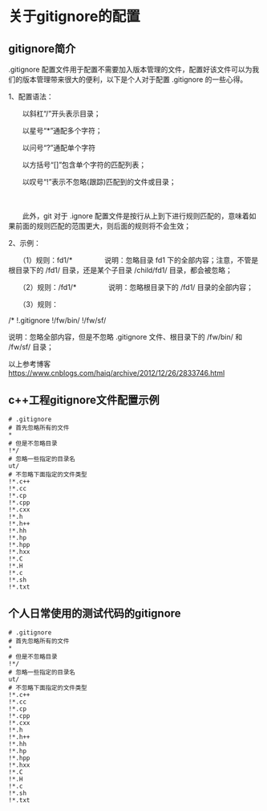 # **关于gitignore的配置**

## **gitignore简介**

.gitignore 配置文件用于配置不需要加入版本管理的文件，配置好该文件可以为我们的版本管理带来很大的便利，以下是个人对于配置 .gitignore 的一些心得。

1、配置语法：

　　以斜杠“/”开头表示目录；

　　以星号“*”通配多个字符；

　　以问号“?”通配单个字符

　　以方括号“[]”包含单个字符的匹配列表；

　　以叹号“!”表示不忽略(跟踪)匹配到的文件或目录；

　　

　　此外，git 对于 .ignore 配置文件是按行从上到下进行规则匹配的，意味着如果前面的规则匹配的范围更大，则后面的规则将不会生效；

2、示例：

　　（1）规则：fd1/*
　　　　  说明：忽略目录 fd1 下的全部内容；注意，不管是根目录下的 /fd1/ 目录，还是某个子目录 /child/fd1/ 目录，都会被忽略；

　　（2）规则：/fd1/*
　　　　  说明：忽略根目录下的 /fd1/ 目录的全部内容；

　　（3）规则：

/*
!.gitignore
!/fw/bin/
!/fw/sf/

说明：忽略全部内容，但是不忽略 .gitignore 文件、根目录下的 /fw/bin/ 和 /fw/sf/ 目录；

以上参考博客<https://www.cnblogs.com/haiq/archive/2012/12/26/2833746.html>


## **c++工程gitignore文件配置示例**

```
# .gitignore
# 首先忽略所有的文件
*
# 但是不忽略目录
!*/
# 忽略一些指定的目录名
ut/
# 不忽略下面指定的文件类型
!*.c++
!*.cc
!*.cp
!*.cpp
!*.cxx
!*.h
!*.h++
!*.hh
!*.hp
!*.hpp
!*.hxx
!*.C
!*.H
!*.c
!*.sh
!*.txt
```

## **个人日常使用的测试代码的gitignore**

```
# .gitignore
# 首先忽略所有的文件
*
# 但是不忽略目录
!*/
# 忽略一些指定的目录名
ut/
# 不忽略下面指定的文件类型
!*.c++
!*.cc
!*.cp
!*.cpp
!*.cxx
!*.h
!*.h++
!*.hh
!*.hp
!*.hpp
!*.hxx
!*.C
!*.H
!*.c
!*.sh
!*.txt
```